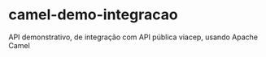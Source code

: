 # camel-demo-integracao
API demonstrativo, de integração com API pública viacep, usando Apache Camel
